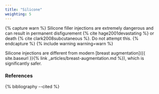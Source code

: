 ```yaml
---
title: "Silicone"
weighting: 5
---
```


{% capture warn %}
Silicone filler injections are extremely dangerous and can result in permanent disfigurement {% cite hage2001devastating %} or death {% cite clark2008subcutaneous %}. Do not attempt this.
{% endcapture %}
{% include warning warning=warn %}

Silicone injections are different from modern [breast augmentation]({{ site.baseurl }}{% link _articles/breast-augmentation.md %}), which is significantly safer.

### References

{% bibliography --cited %}